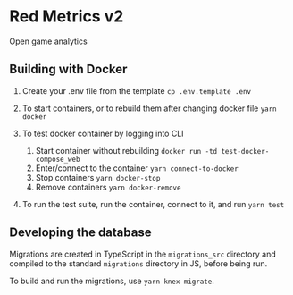 # Red Metrics v2

Open game analytics

## Building with Docker

1. Create your .env file from the template
   `cp .env.template .env`

2. To start containers, or to rebuild them after changing docker file
   `yarn docker`

3. To test docker container by logging into CLI

   1. Start container without rebuilding
      `docker run -td test-docker-compose_web`
   2. Enter/connect to the container
      `yarn connect-to-docker`
   3. Stop containers
      `yarn docker-stop`
   4. Remove containers
      `yarn docker-remove`

4. To run the test suite, run the container, connect to it, and run `yarn test`

## Developing the database

Migrations are created in TypeScript in the `migrations_src` directory and compiled to the standard `migrations` directory in JS, before being run.

To build and run the migrations, use `yarn knex migrate`.

